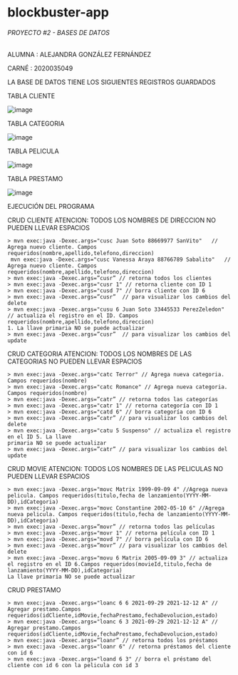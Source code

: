 # blockbuster-app

###### PROYECTO #2 - BASES DE DATOS

ALUMNA : ALEJANDRA GONZÁLEZ FERNÁNDEZ

CARNÉ : 2020035049

LA BASE DE DATOS TIENE LOS SIGUIENTES REGISTROS GUARDADOS

TABLA CLIENTE

![image](https://user-images.githubusercontent.com/74033751/143482470-2ca36bea-91f4-46a0-9712-258854a1be02.png)

TABLA CATEGORIA

![image](https://user-images.githubusercontent.com/74033751/143482511-d81f7459-c410-43fe-892e-d06ef6dcd501.png)

TABLA PELICULA

![image](https://user-images.githubusercontent.com/74033751/143482586-44d7b22f-3d75-423f-a437-e40ca5e66926.png)

TABLA PRESTAMO

![image](https://user-images.githubusercontent.com/74033751/143482626-d53fdb0f-f222-4749-9be0-4be8acea35f1.png)


EJECUCIÓN DEL PROGRAMA

CRUD CLIENTE
ATENCION: TODOS LOS NOMBRES DE DIRECCION NO PUEDEN LLEVAR ESPACIOS
```
> mvn exec:java -Dexec.args="cusc Juan Soto 88669977 SanVito"   // Agrega nuevo cliente. Campos requeridos(nombre,apellido,telefono,direccion)
 mvn exec:java -Dexec.args="cusc Vanessa Araya 88766789 Sabalito"   // Agrega nuevo cliente. Campos requeridos(nombre,apellido,telefono,direccion)
> mvn exec:java -Dexec.args=”cusr” // retorna todos los clientes
> mvn exec:java -Dexec.args="cusr 1" // retorna cliente con ID 1
> mvn exec:java -Dexec.args="cusd 7" // borra cliente con ID 6
> mvn exec:java -Dexec.args=”cusr”  // para visualizar los cambios del delete
> mvn exec:java -Dexec.args="cusu 6 Juan Soto 33445533 PerezZeledon" // actualiza el registro en el ID. Campos requeridos(nombre,apellido,telefono,direccion)
1. La llave primaria NO se puede actualizar
> mvn exec:java -Dexec.args=”cusr”  // para visualizar los cambios del update

```

CRUD CATEGORIA
ATENCION: TODOS LOS NOMBRES DE LAS CATEGORIAS NO PUEDEN LLEVAR ESPACIOS
```
> mvn exec:java -Dexec.args="catc Terror" // Agrega nueva categoria. Campos requeridos(nombre)
> mvn exec:java -Dexec.args="catc Romance" // Agrega nueva categoria. Campos requeridos(nombre)
> mvn exec:java -Dexec.args=”catr” // retorna todos las categorías
> mvn exec:java -Dexec.args="catr 1" // retorna categoría con ID 1
> mvn exec:java -Dexec.args="catd 6" // borra categoría con ID 6
> mvn exec:java -Dexec.args=”catr” // para visualizar los cambios del delete
> mvn exec:java -Dexec.args="catu 5 Suspenso" // actualiza el registro en el ID 5. La llave
primaria NO se puede actualizar
> mvn exec:java -Dexec.args=”catr” // para visualizar los cambios del update
```



CRUD MOVIE
ATENCION: TODOS LOS NOMBRES DE LAS PELICULAS NO PUEDEN LLEVAR ESPACIOS
```
> mvn exec:java -Dexec.args="movc Matrix 1999-09-09 4" //Agrega nueva pelicula. Campos requeridos(titulo,fecha de lanzamiento(YYYY-MM-DD),idCategoria)
> mvn exec:java -Dexec.args="movc Constantine 2002-05-10 6" //Agrega nueva pelicula. Campos requeridos(titulo,fecha de lanzamiento(YYYY-MM-DD),idCategoria)
> mvn exec:java -Dexec.args=”movr” // retorna todos las películas
> mvn exec:java -Dexec.args="movr 1" // retorna película con ID 1
> mvn exec:java -Dexec.args="movd 7" // borra película con ID 6
> mvn exec:java -Dexec.args=”movr” // para visualizar los cambios del delete
> mvn exec:java -Dexec.args="movu 6 Matrix 2005-09-09 3" // actualiza el registro en el ID 6.Campos requeridos(movieId,titulo,fecha de lanzamiento(YYYY-MM-DD),idCategoria)
La llave primaria NO se puede actualizar
```



CRUD PRESTAMO
```
> mvn exec:java -Dexec.args="loanc 6 6 2021-09-29 2021-12-12 A" // Agregar prestamo.Campos requeridos(idCliente,idMovie,fechaPrestamo,fechaDevolucion,estado)
> mvn exec:java -Dexec.args="loanc 6 3 2021-09-29 2021-12-12 A" // Agregar prestamo.Campos requeridos(idCliente,idMovie,fechaPrestamo,fechaDevolucion,estado)
> mvn exec:java -Dexec.args=”loanr” // retorna todos los préstamos
> mvn exec:java -Dexec.args="loanr 6" // retorna préstamos del cliente con id 6
> mvn exec:java -Dexec.args="loand 6 3" // borra el préstamo del cliente con id 6 con la pelicula con id 3
```









